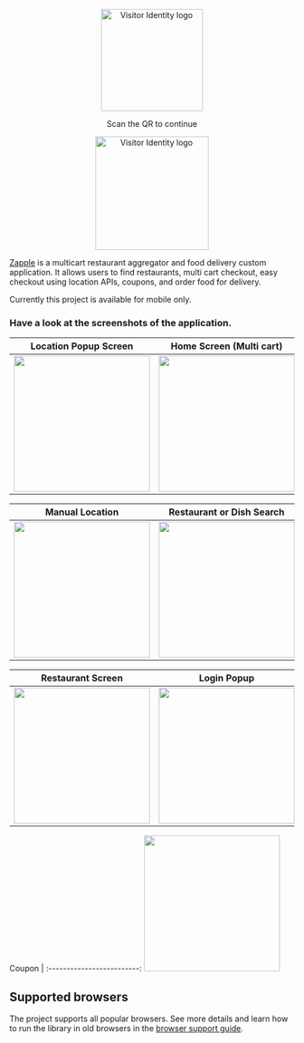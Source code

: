 <p align="center">
  <a href="https://zapple-app.vercel.app/">
    <picture>
      <img src="https://www.zapple.org/logo/zapple-logo-w.png" alt="Visitor Identity logo" width="180px" />
    </picture>
  </a>
</p>

<p align="center">
  Scan the QR to continue
</p>

<p align="center">
  <a href="https://zapple-app.vercel.app/">
    <picture>
      <img src="https://www.zapple.org/img/zapple-qr.png" alt="Visitor Identity logo" width="200px" />
    </picture>
  </a>
</p>


[Zapple](https://www.zapple.org) is a multicart restaurant aggregator and food delivery custom application. It allows users to find restaurants, multi cart checkout, easy checkout using location APIs, coupons, and order food for delivery.

Currently this project is available for mobile only.



### Have a look at the screenshots of the application.

Location Popup Screen   |  Home Screen (Multi cart) | Map Location Screen
:-------------------------:|:-------------------------: | :-------------------------: 
<img src="https://www.zapple.org/resources/A1.gif" width=240 />  |  <img src="https://www.zapple.org/resources/A8.png" width=240 /> | <img src="https://www.zapple.org/resources/A2.png" width=240 />

Manual Location            |  Restaurant or Dish Search | Search Restult
:-------------------------:|:-------------------------: | :-------------------------: 
<img src="https://www.zapple.org/resources/A3.png" width=240 />  |  <img src="https://www.zapple.org/resources/A4.png" width=240 /> | <img src="https://www.zapple.org/resources/A5.png" width=240 />

Restaurant Screen    |  Login Popup | Checkout
:-------------------------:|:-------------------------: | :-------------------------: 
<img src="https://www.zapple.org/resources/A6.png" width=240 /> | <img src="https://www.zapple.org/resources/A7.png" width=240 /> | <img src="https://www.zapple.org/resources/A9.png" width=240 />

Coupon    | 
:-------------------------:
<img src="https://www.zapple.org/resources/A10.jpeg" width=240 />


## Supported browsers

The project supports all popular browsers.
See more details and learn how to run the library in old browsers in the [browser support guide](docs/browser_support.md).

